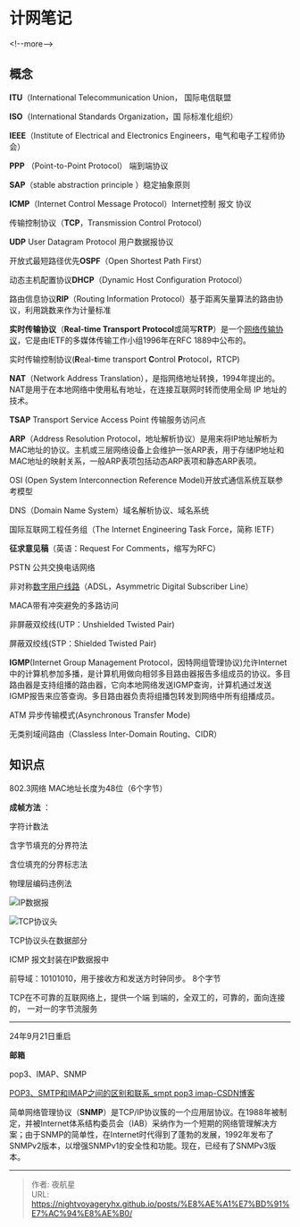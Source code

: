 # 计网笔记


&lt;!--more--&gt;

## 概念

**ITU**（International Telecommunication Union， 国际电信联盟

**ISO**（International Standards Organization，国 际标准化组织）

**IEEE**（Institute of Electrical and Electronics  Engineers，电气和电子工程师协会）

**PPP** （Point-to-Point Protocol） 端到端协议

**SAP**（stable abstraction principle  ）稳定抽象原则

**ICMP**（Internet Control Message Protocol）Internet控制 报文 协议

传输控制协议（**TCP**，Transmission Control Protocol）

**UDP** User Datagram Protocol 用户数据报协议

开放式最短路径优先**OSPF**（Open Shortest Path First）

动态主机配置协议**DHCP**（Dynamic Host Configuration Protocol）

路由信息协议**RIP**（Routing Information Protocol）基于距离矢量算法的路由协议，利用跳数来作为计量标准

**实时传输协议**（**Real-time Transport Protocol**或简写**RTP**）是一个[网络传输协议](https://baike.baidu.com/item/网络传输协议/0?fromModule=lemma_inlink)，它是由IETF的多媒体传输工作小组1996年在RFC 1889中公布的。

实时传输控制协议(**R**eal-**t**ime  transport **C**ontrol **P**rotocol，RTCP)

**NAT**（Network Address Translation），是指网络地址转换，1994年提出的。NAT是用于在本地网络中使用私有地址，在连接互联网时转而使用全局 IP 地址的技术。

**TSAP** Transport Service Access Point 传输服务访问点

**ARP**（Address Resolution Protocol，地址解析协议）是用来将IP地址解析为MAC地址的协议。主机或三层网络设备上会维护一张ARP表，用于存储IP地址和MAC地址的映射关系，一般ARP表项包括动态ARP表项和静态ARP表项。

OSI (Open System Interconnection Reference Model)开放式通信系统互联参考模型

DNS（Domain Name System）域名解析协议、域名系统

国际互联网工程任务组（The Internet Engineering Task Force，简称 IETF）

 **征求意见稿**（英语：Request For Comments，缩写为RFC）

PSTN 公共交换电话网络

非对称[数字用户线路](https://baike.baidu.com/item/数字用户线路/18758554?fromModule=lemma_inlink)（ADSL，Asymmetric Digital Subscriber Line）

MACA带有冲突避免的多路访问

非屏蔽双绞线(UTP：Unshielded Twisted Pair)

屏蔽双绞线(STP：Shielded Twisted Pair)

**IGMP**(Internet Group Management Protocol，因特网组管理协议)允许Internet中的计算机参加多播，是计算机用做向相邻多目路由器报告多组成员的协议。多目路由器是支持组播的路由器，它向本地网络发送IGMP查询，计算机通过发送IGMP报告来应答查询。多目路由器负责将组播包转发到网络中所有组播成员。

ATM 异步传输模式(Asynchronous Transfer Mode)

无类别域间路由（Classless Inter-Domain Routing、CIDR）

## 知识点

802.3网络 MAC地址长度为48位（6个字节）

**成帧方法** ：

字符计数法 

含字节填充的分界符法 

含位填充的分界标志法 

物理层编码违例法

![IP数据报](https://picx.zhimg.com/80/v2-73e5887f92e82f68fd54572e340472e1_720w.png?source=d16d100b)

![TCP协议头](https://pic1.zhimg.com/80/v2-fd6a23525efe79103335a806082aa340_720w.png?source=d16d100b)

TCP协议头在数据部分

ICMP 报文封装在IP数据报中

前导域：10101010，用于接收方和发送方时钟同步。 8个字节

TCP在不可靠的互联网络上，提供一个端 到端的，全双工的，可靠的，面向连接的， 一对一的字节流服务

--------------

24年9月21日重启

**邮箱**

pop3、IMAP、SNMP

[POP3、SMTP和IMAP之间的区别和联系_smpt pop3 imap-CSDN博客](https://blog.csdn.net/Tomcat_king/article/details/117806384)

简单网络管理协议（**SNMP**）是TCP/IP协议簇的一个应用层协议。在1988年被制定，并被Internet体系结构委员会（IAB）采纳作为一个短期的网络管理解决方案；由于SNMP的简单性，在Internet时代得到了蓬勃的发展，1992年发布了SNMPv2版本，以增强SNMPv1的安全性和功能。现在，已经有了SNMPv3版本。



---

> 作者: 夜航星  
> URL: https://nightvoyageryhx.github.io/posts/%E8%AE%A1%E7%BD%91%E7%AC%94%E8%AE%B0/  

